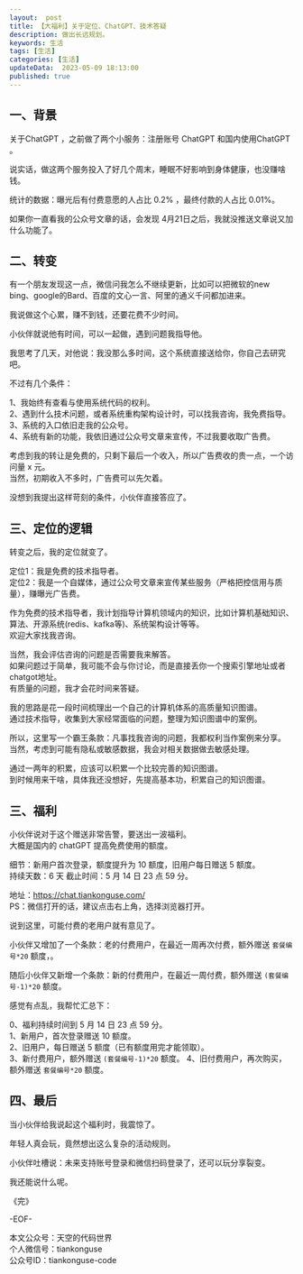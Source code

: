```yaml
---   
layout:  post  
title: 【大福利】关于定位、ChatGPT、技术答疑
description: 做出长远规划。          
keywords: 生活
tags: [生活]    
categories: [生活]  
updateData:  2023-05-09 18:13:00  
published: true  
---  
```



## 一、背景


关于ChatGPT ，之前做了两个小服务：注册账号 ChatGPT 和国内使用ChatGPT 。  


说实话，做这两个服务投入了好几个周末，睡眠不好影响到身体健康，也没赚啥钱。  


统计的数据：曝光后有付费意愿的人占比 0.2% ，最终付款的人占比 0.01%。   



如果你一直看我的公众号文章的话，会发现 4月21日之后，我就没推送文章说又加什么功能了。  


## 二、转变  


有一个朋友发现这一点，微信问我怎么不继续更新，比如可以把微软的new bing、google的Bard、百度的文心一言、阿里的通义千问都加进来。  


我说做这个心累，赚不到钱，还要花费不少时间。  


小伙伴就说他有时间，可以一起做，遇到问题我指导他。  


我思考了几天，对他说：我没那么多时间，这个系统直接送给你，你自己去研究吧。  


不过有几个条件：  


1、我始终有查看与使用系统代码的权利。  
2、遇到什么技术问题，或者系统重构架构设计时，可以找我咨询，我免费指导。  
3、系统的入口依旧走我的公众号。  
4、系统有新的功能，我依旧通过公众号文章来宣传，不过我要收取广告费。  



考虑到我的转让是免费的，只剩下最后一个收入，所以广告费收的贵一点，一个访问量 x 元。  
当然，初期收入不多时，广告费可以先欠着。  


没想到我提出这样苛刻的条件，小伙伴直接答应了。  


## 三、定位的逻辑


转变之后，我的定位就变了。  


定位1：我是免费的技术指导者。  
定位2：我是一个自媒体，通过公众号文章来宣传某些服务（严格把控信用与质量），赚曝光广告费。


作为免费的技术指导者，我计划指导计算机领域内的知识，比如计算机基础知识、算法、开源系统(redis、kafka等)、系统架构设计等等。  
欢迎大家找我咨询。  


当然，我会评估咨询的问题是否需要我来解答。  
如果问题过于简单，我可能不会与你讨论，而是直接丢你一个搜索引擎地址或者chatgot地址。  
有质量的问题，我才会花时间来答疑。  


我的思路是花一段时间梳理出一个自己的计算机体系的高质量知识图谱。  
通过技术指导，收集到大家经常面临的问题，整理为知识图谱中的案例。  


所以，这里写一个霸王条款：凡事找我咨询的问题，我都权利当作案例来分享。  
当然，考虑到可能有隐私或敏感数据，我会对相关数据做去敏感处理。  


通过一两年的积累，应该可以积累一个比较完善的知识图谱。  
到时候用来干啥，具体我还没想好，先提高基本功，积累自己的知识图谱。  


## 三、福利  


小伙伴说对于这个赠送非常告警，要送出一波福利。  
大概是国内的 chatGPT 提高免费使用的额度。  


细节：新用户首次登录，额度提升为 10 额度，旧用户每日赠送 5 额度。  
持续天数：6 天
截止时间：5 月 14 日 23 点 59 分。  


地址：https://chat.tiankonguse.com/  
PS：微信打开的话，建议点击右上角，选择浏览器打开。   


说到这里，可能付费的老用户就有意见了。  


小伙伴又增加了一个条款：老的付费用户，在最近一周再次付费，额外赠送 `套餐编号*20` 额度，。  


随后小伙伴又新增一个条款：新的付费用户，在最近一周付费，额外赠送 `(套餐编号-1)*20` 额度。  


感觉有点乱，我帮忙汇总下：  


0、福利持续时间到 5 月 14 日 23 点 59 分。  
1、新用户，首次登录赠送 10 额度。  
2、旧用户，每日赠送 5 额度（已有额度用完才能领取）。  
3、新付费用户，额外赠送 `(套餐编号-1)*20` 额度。
4、旧付费用户，再次购买，额外赠送 `套餐编号*20` 额度。  



## 四、最后  


当小伙伴给我说起这个福利时，我震惊了。  


年轻人真会玩，竟然想出这么复杂的活动规则。  


小伙伴吐槽说：未来支持账号登录和微信扫码登录了，还可以玩分享裂变。  


我还能说什么呢。  




《完》  


-EOF-  



本文公众号：天空的代码世界  
个人微信号：tiankonguse  
公众号ID：tiankonguse-code  
  

